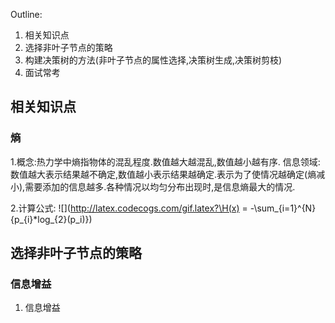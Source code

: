 Outline:
1. 相关知识点
2. 选择非叶子节点的策略
3. 构建决策树的方法(非叶子节点的属性选择,决策树生成,决策树剪枝)
4. 面试常考

## 相关知识点
### 熵
1.概念:热力学中熵指物体的混乱程度.数值越大越混乱,数值越小越有序.
      信息领域:数值越大表示结果越不确定,数值越小表示结果越确定.表示为了使情况越确定(熵减小),需要添加的信息越多.各种情况以均匀分布出现时,是信息熵最大的情况.
      
2.计算公式:
  ![](http://latex.codecogs.com/gif.latex?\H(x) = -\sum_{i=1}^{N} {p_{i}*log_{2}(p_i)})

## 选择非叶子节点的策略
### 信息增益
1. 信息增益
